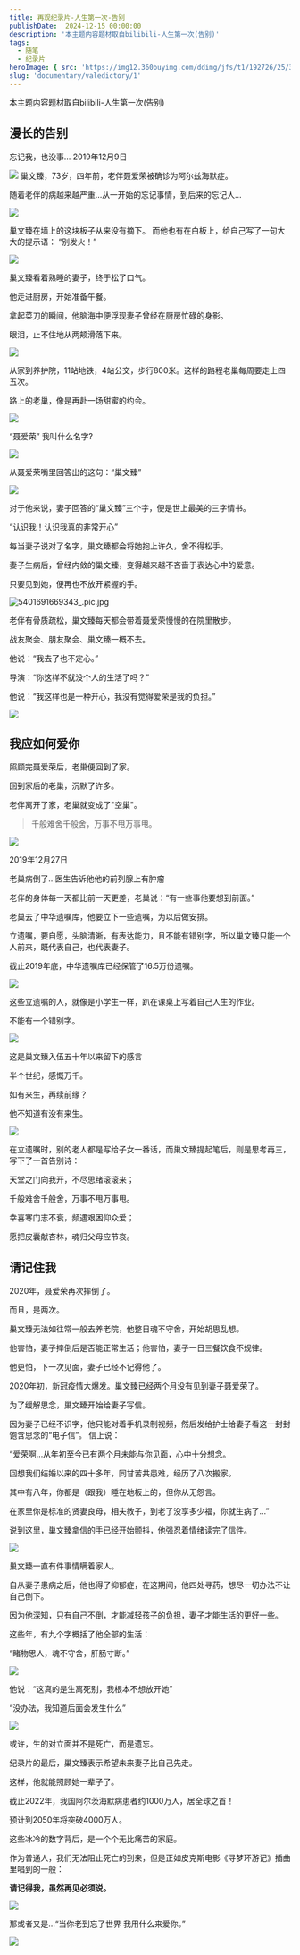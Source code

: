 ```yaml
---
title: 再观纪录片-人生第一次-告别
publishDate:  2024-12-15 00:00:00
description: '本主题内容题材取自bilibili-人生第一次(告别)'
tags:
  - 随笔
  - 纪录片
heroImage: { src: 'https://img12.360buyimg.com/ddimg/jfs/t1/192726/25/35567/27205/64d4df78Ff9979209/ecdcae14b5eefcd1.jpg',inferSize: true }
slug: 'documentary/valedictory/1'
---
```


本主题内容题材取自bilibili-人生第一次(告别)

## 漫长的告别

忘记我，也没事…
2019年12月9日

![](https://img10.360buyimg.com/ddimg/jfs/t1/189969/25/35859/38863/64d4cfeeF0f1583bd/c39025d53945f7b4.jpg)
巢文臻，73岁，四年前，老伴聂爱荣被确诊为阿尔兹海默症。

随着老伴的病越来越严重…从一开始的忘记事情，到后来的忘记人…

![](https://img13.360buyimg.com/ddimg/jfs/t1/223152/40/34455/53067/64d4d002F03b12afb/1065739308163d4d.jpg)

巢文臻在墙上的这块板子从来没有摘下。
而他也有在白板上，给自己写了一句大大的提示语：
“别发火！”

![](https://img11.360buyimg.com/ddimg/jfs/t1/108225/25/43161/155304/64d4d084Fb9ca431d/13ebdf94c4ac9d07.jpg)

巢文臻看着熟睡的妻子，终于松了口气。

他走进厨房，开始准备午餐。

拿起菜刀的瞬间，他脑海中便浮现妻子曾经在厨房忙碌的身影。

眼泪，止不住地从两颊滑落下来。

![](https://img14.360buyimg.com/ddimg/jfs/t1/213474/21/30257/91415/64d4d147Ffeb8ffbb/428ff6bf7e6ac567.jpg)

从家到养护院，11站地铁，4站公交，步行800米。这样的路程老巢每周要走上四五次。

路上的老巢，像是再赴一场甜蜜的约会。

![](https://img14.360buyimg.com/ddimg/jfs/t1/98502/4/42560/156562/64d4d20dFfa2ef3de/1853b13a719f0889.jpg)

“聂爱荣” 我叫什么名字?

![](https://img14.360buyimg.com/ddimg/jfs/t1/206133/14/32307/59612/64d4e169F80220d28/d4917da8dd2c7901.jpg)

从聂爱荣嘴里回答出的这句：“巢文臻”

![](https://img12.360buyimg.com/ddimg/jfs/t1/90393/22/39865/37445/64d4d2daF59c703e4/ab1e7a68cb8e69f5.jpg)

对于他来说，妻子回答的“巢文臻”三个字，便是世上最美的三字情书。

“认识我！认识我真的非常开心”

每当妻子说对了名字，巢文臻都会将她抱上许久，舍不得松手。

妻子生病后，曾经内敛的巢文臻，变得越来越不吝啬于表达心中的爱意。

只要见到她，便再也不放开紧握的手。

![5401691669343_.pic.jpg](https://img10.360buyimg.com/ddimg/jfs/t1/161429/35/39379/41316/64d4d368F7dad3562/d5b9f47fddb8fd0e.jpg)

老伴有骨质疏松，巢文臻每天都会带着聂爱荣慢慢的在院里散步。

战友聚会、朋友聚会、巢文臻一概不去。

他说：“我去了也不定心。”

导演：“你这样不就没个人的生活了吗？”

他说：“我这样也是一种开心，我没有觉得爱荣是我的负担。”

![](https://img12.360buyimg.com/ddimg/jfs/t1/172602/4/35850/53499/64d4d489Fa112945c/2f2f1b8925bc1d90.jpg)

## 我应如何爱你

照顾完聂爱荣后，老巢便回到了家。

回到家后的老巢，沉默了许多。

老伴离开了家，老巢就变成了"空巢"。

> 千般难舍千般舍，万事不甩万事甩。

![](https://img10.360buyimg.com/ddimg/jfs/t1/195018/4/35375/61471/64d4d56fFde129821/7d43ad4eca00699a.jpg)

2019年12月27日

老巢病倒了…医生告诉他他的前列腺上有肿瘤

老伴的身体每一天都比前一天更差，老巢说：“有一些事他要想到前面。”

老巢去了中华遗嘱库，他要立下一些遗嘱，为以后做安排。

立遗嘱，要自愿，头脑清晰，有表达能力，且不能有错别字，所以巢文臻只能一个人前来，既代表自己，也代表妻子。

截止2019年底，中华遗嘱库已经保管了16.5万份遗嘱。

![](https://img14.360buyimg.com/ddimg/jfs/t1/60621/29/26554/55177/64d4d69fFcb653390/6119a13de7248b6a.jpg)

这些立遗嘱的人，就像是小学生一样，趴在课桌上写着自己人生的作业。

不能有一个错别字。

![](https://img11.360buyimg.com/ddimg/jfs/t1/123444/34/41525/90839/64d4d7a0F15d63c84/23601bf75b75ebec.jpg)

这是巢文臻入伍五十年以来留下的感言

半个世纪，感慨万千。

如有来生，再续前缘？

他不知道有没有来生。

![](https://img14.360buyimg.com/ddimg/jfs/t1/111386/30/40031/45459/64d4d97cFbf4a4225/9939e4fccf57a8f5.jpg)

在立遗嘱时，别的老人都是写给子女一番话，而巢文臻提起笔后，则是思考再三，写下了一首告别诗：

天堂之门向我开，不尽思绪滚滚来；

千般难舍千般舍，万事不甩万事甩。

幸喜寒门志不衰，频遇艰困仰众爱；

愿把皮囊献杏林，魂归父母应节哀。

## 请记住我

2020年，聂爱荣再次摔倒了。

而且，是两次。

巢文臻无法如往常一般去养老院，他整日魂不守舍，开始胡思乱想。

他害怕，妻子摔倒后是否能正常生活；他害怕，妻子一日三餐饮食不规律。

他更怕，下一次见面，妻子已经不记得他了。

2020年初，新冠疫情大爆发。巢文臻已经两个月没有见到妻子聂爱荣了。

为了缓解思念，巢文臻开始给妻子写信。

因为妻子已经不识字，他只能对着手机录制视频，然后发给护士给妻子看这一封封饱含思念的“电子信”。
信上说：

“爱荣啊…从年初至今已有两个月未能与你见面，心中十分想念。

回想我们结婚以来的四十多年，同甘苦共患难，经历了八次搬家。

其中有八年，你都是（跟我）睡在地板上的，但你从无怨言。

在家里你是标准的贤妻良母，相夫教子，到老了没享多少福，你就生病了…”

说到这里，巢文臻拿信的手已经开始颤抖，他强忍着情绪读完了信件。

![](https://img11.360buyimg.com/ddimg/jfs/t1/170502/37/39789/76036/64d4dce4F2e603f09/2f6ddf6daf7104c2.jpg)

巢文臻一直有件事情瞒着家人。

自从妻子患病之后，他也得了抑郁症，在这期间，他四处寻药，想尽一切办法不让自己倒下。

因为他深知，只有自己不倒，才能减轻孩子的负担，妻子才能生活的更好一些。

这些年，有九个字概括了他全部的生活：

“睹物思人，魂不守舍，肝肠寸断。”

![](https://img13.360buyimg.com/ddimg/jfs/t1/155589/12/39361/41165/64d4dd9aFad07f848/48427b16efc95c9e.jpg)

他说：“这真的是生离死别，我根本不想放开她”

“没办法，我知道后面会发生什么”

![](https://img13.360buyimg.com/ddimg/jfs/t1/171146/31/39573/84458/64d4de0aF72234953/e9eced8fc37b1a04.jpg)

或许，生的对立面并不是死亡，而是遗忘。

纪录片的最后，巢文臻表示希望未来妻子比自己先走。

这样，他就能照顾她一辈子了。

截止2022年，我国阿尔茨海默病患者约1000万人，居全球之首！

预计到2050年将突破4000万人。

这些冰冷的数字背后，是一个个无比痛苦的家庭。

作为普通人，我们无法阻止死亡的到来，但是正如皮克斯电影《寻梦环游记》插曲里唱到的一般：

**请记得我，虽然再见必须说。**

![](https://img11.360buyimg.com/ddimg/jfs/t1/90070/19/39987/22184/64d4df58F453e53cf/f98ed26a5a2c0921.jpg)

那或者又是…“当你老到忘了世界 我用什么来爱你。”

![](https://img12.360buyimg.com/ddimg/jfs/t1/192726/25/35567/27205/64d4df78Ff9979209/ecdcae14b5eefcd1.jpg)
